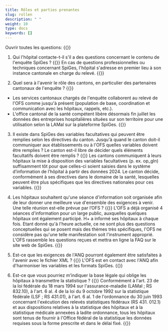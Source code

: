 ```yaml
---
title: Rôles et parties prenantes 
slug: rollen
description: " "
weight: 10
type: docs
keywords: []
---
```


Ouvrir toutes les questions: {{<collapsibleGroupCommand groupId="roles">}}

1. Qui l'hôpital contacte-t-il s'il a des questions concernant le contenu de l'enquête SpiGes ?
{{<collapsibleBlock groupId="roles">}}
En cas de questions professionnelles ou techniques concernant SpiGes, l'hôpital s'adresse en premier lieu à son instance cantonale en charge du relevé.
{{</collapsibleBlock>}}

2. Quel sera à l'avenir le rôle des cantons, en particulier des partenaires cantonaux de l'enquête ?
{{<collapsibleBlock groupId="roles">}}
- Les services cantonaux chargés de l'enquête collaborent au relevé de l'OFS comme jusqu'à présent (population de base, coordination et communication avec les hôpitaux, rappels, etc.).
- L'office cantonal de la santé compétent libère désormais fin juillet les données des entreprises hospitalières situées sur son territoire pour une utilisation selon la LAMal sur la plateforme SpiGes.
{{</collapsibleBlock>}}

3. Il existe dans SpiGes des variables facultatives qui peuvent être remplies selon les directives du canton. Jusqu'à quand le canton doit-il communiquer aux établissements ou à l'OFS quelles variables doivent être remplies ? Le canton est-il libre de décider quels éléments facultatifs doivent être remplis ?
{{<collapsibleBlock groupId="roles">}}
Les cantons communiquent à leurs hôpitaux la mise à disposition des variables facultatives (p. ex. op_gln) suffisamment tôt pour que celles-ci soient saisies dans le système d’information de l’hôpital à partir des données 2024. Le canton décide, conformément à ses directives dans le domaine de la santé, lesquelles peuvent être plus spécifiques que les directives nationales pour ces variables.
{{</collapsibleBlock>}}

4. Les hôpitaux souhaitent qu'une séance d'information soit organisée afin de leur donner une meilleure vue d'ensemble des exigences à venir. Une telle réunion est-elle prévue par l’OFS ?
{{<collapsibleBlock groupId="roles">}}
L'OFS a déjà organisé 4 séances d'information pour un large public, auxquelles quelques hôpitaux ont également participé. H+ a informé ses hôpitaux à chaque fois. Etant donné qu'à l'heure actuelle, ce ne sont plus des questions conceptuelles qui se posent mais des thèmes très spécifiques, l'OFS ne considère pas qu'une telle manifestation soit l'instrument approprié. L'OFS rassemble les questions reçues et mettra en ligne la FAQ sur le site web de SpiGes.
{{</collapsibleBlock>}}

5. Est-ce que les exigences de l'ANQ pourront également être satisfaites à l'avenir avec le fichier XML ?
{{<collapsibleBlock groupId="roles">}}
L'OFS est en contact avec l'ANQ afin d'harmoniser les variables et les formats SpiGes.
{{</collapsibleBlock>}}

6. Est-ce que vous pourriez m’indiquer la base légale qui oblige les hôpitaux à transmettre la statistique ?
{{<collapsibleBlock groupId="roles">}}
Conformément à l'art. 23 de la loi fédérale du 18 mars 1994 sur l'assurance-maladie (LAMal ; RS 832.10), à l'art. 6 al. 4 de la loi du 9 octobre 1992 sur la statistique fédérale (LSF ; RS 431.01), à l'art. 6 al. 1 de l'ordonnance du 30 juin 1993 concernant l'exécution des relevés statistiques fédéraux (RS 431. 012.1) et aux dispositions relatives à la statistique des hôpitaux et à la statistique médicale annexées à ladite ordonnance, tous les hôpitaux sont tenus de fournir à l'Office fédéral de la statistique les données requises sous la forme prescrite et dans le délai fixé.
{{</collapsibleBlock>}}

